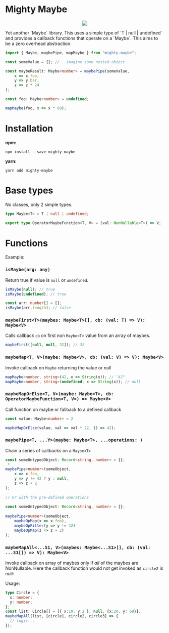 # Mighty Maybe
<p align="center">
  <img src="https://user-images.githubusercontent.com/29375815/181317257-55bbf65f-22a4-4897-ab98-dc67c1bf109b.png"/>
</p>
Yet another `Maybe` library. This uses a simple type of `T | null | undefined` and provides a callback functions that operate on a `Maybe`. This aims to be a zero overhead abstraction.


```typescript
import { Maybe, maybePipe, mapMaybe } from "mighty-maybe";

const someValue = {}; //...imagine some nested object

const maybeResult: Maybe<number> = maybePipe(someValue,
    x => x.foo,
    y => y.bar,
    z => z * 24
);

const foo: Maybe<number> = undefined;

mapMaybe(foo, x => x * 69);
```

# Installation

__npm:__
```
npm install --save mighty-maybe
```

__yarn:__
```
yarn add mighty-maybe
```

# Base types

No classes, only 2 simple types.

```typescript
type Maybe<T> = T | null | undefined;

export type OperatorMaybeFunction<T, V> = (val: NonNullable<T>) => V;
```



# Functions

Example:

### `isMaybe(arg: any)`

Return true if value is `null` or `undefined`.

```typescript
isMaybe(null); // true
isMaybe(undefined); // true

const arr: number[] = [];
isMaybe(arr.length); // false
```

### `maybeFirst<T>(maybes: Maybe<T>[], cb: (val: T) => V): Maybe<V>`

Calls callback `cb` on first non `Maybe<T>` value from an array of maybes.

```typescript
maybeFirst([null, null, 32]); // 32
```

### `maybeMap<T, V>(maybe: Maybe<V>, cb: (val: V) => V): Maybe<V>`

Invoke callback on `Maybe` returning the value or null

```typescript
mapMaybe<number, string>(42, x => String(x)); // "42"
mapMaybe<number, string>(undefined, x => String(x)); // null
```

### `maybeMapOrElse<T, V>(maybe: Maybe<T>, cb: OperatorMaybeFunction<T, V>) => Maybe<V>`

Call function on maybe or fallback to a defined callback

```ts
const value: Maybe<number> = 2

maybeMapOrElse(value, val => val * 22, () => 42);
```

### `maybePipe<T, ...Y>(maybe: Maybe<T>, ...operations: )`
Chain a series of callbacks on a `Maybe<T>`

```typescript
const someUntypedObject: Record<string, number> = {};
 *
maybePipe<number>(someObject,
    x => x.foo,
    y => y != 42 ? y : null,
    z => z + 2
);
 
// Or with the pre-defined operations
 
const someUntypedObject: Record<string, number> = {};
 
maybePipe<number>(someObject,
    maybeOpMap(x => x.foo),
    maybeOpFilter(y => y != 42)
    maybeOpMap(z => z + 2)
);
```

### `maybeMapAll<...S1, V>(maybes: Maybe<...S1>[], cb: (val: ...S1[]) => V): Maybe<V>`

Invoke callback on array of maybes only if _all_ of the maybes are NonNullable. Here the callback function would not get invoked as `circle2` is null:

Usage:
```ts
type Circle = {
  x: number;
  y: number;
};
const list: Circle[] = [{ x:10, y:2 }, null, {x:20, y: 69}];
maybeMapAll(list, [circle1, circle2, circle3] => {
  // logic...
});
```

